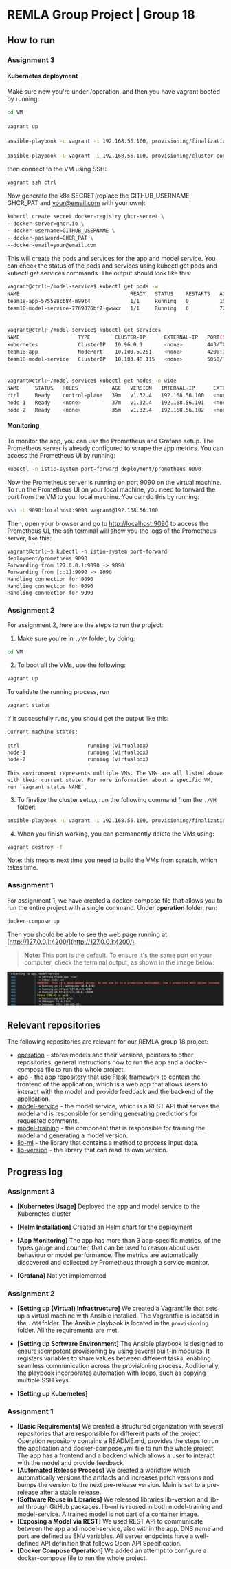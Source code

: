 REMLA Group Project | Group 18
====

## How to run

### Assignment 3

#### Kubernetes deployment
Make sure now you're under /operation, and then you have vagrant booted by running:

```bash
cd VM

vagrant up

ansible-playbook -u vagrant -i 192.168.56.100, provisioning/finalization.yml

ansible-playbook -u vagrant -i 192.168.56.100, provisioning/cluster-configuration.yml
```
then connect to the VM using SSH:
```bash
vagrant ssh ctrl
```

Now generate the k8s SECRET(replace the GITHUB_USERNAME, GHCR_PAT and your@email.com with your own):

```bash
kubectl create secret docker-registry ghcr-secret \
--docker-server=ghcr.io \
--docker-username=GITHUB_USERNAME \
--docker-password=GHCR_PAT \
--docker-email=your@email.com
```

This will create the pods and services for the app and model service. You can check the status of the pods and services using kubectl get pods and kubectl get services commands. The output should look like this:

```bash
vagrant@ctrl:~/model-service$ kubectl get pods -w
NAME                                    READY   STATUS    RESTARTS   AGE
team18-app-575598cb84-m99t4             1/1     Running   0          15m
team18-model-service-7789876bf7-gwwxz   1/1     Running   0          72s


vagrant@ctrl:~/model-service$ kubectl get services
NAME                   TYPE        CLUSTER-IP      EXTERNAL-IP   PORT(S)          AGE
kubernetes             ClusterIP   10.96.0.1       <none>        443/TCP          39m
team18-app             NodePort    10.100.5.251    <none>        4200:30001/TCP   26m
team18-model-service   ClusterIP   10.103.48.115   <none>        5050/TCP         26m


vagrant@ctrl:~/model-service$ kubectl get nodes -o wide
NAME     STATUS   ROLES           AGE   VERSION   INTERNAL-IP      EXTERNAL-IP   OS-IMAGE             KERNEL-VERSION     CONTAINER-RUNTIME
ctrl     Ready    control-plane   39m   v1.32.4   192.168.56.100   <none>        Ubuntu 24.04.2 LTS   6.8.0-53-generic   containerd://1.7.24
node-1   Ready    <none>          37m   v1.32.4   192.168.56.101   <none>        Ubuntu 24.04.2 LTS   6.8.0-53-generic   containerd://1.7.24
node-2   Ready    <none>          35m   v1.32.4   192.168.56.102   <none>        Ubuntu 24.04.2 LTS   6.8.0-53-generic   containerd://1.7.24
```

#### Monitoring
To monitor the app, you can use the Prometheus and Grafana setup. The Prometheus server is already configured to scrape the app metrics. You can access the Prometheus UI by running:

```bash
kubectl -n istio-system port-forward deployment/prometheus 9090
```
Now the Prometheus server is running on port 9090 on the virtual machine. To run the Prometheus UI on your local machine, you need to forward the port from the VM to your local machine. You can do this by running:

```bash
ssh -L 9090:localhost:9090 vagrant@192.168.56.100
```

Then, open your browser and go to [http://localhost:9090](http://localhost:9090) to access the Prometheus UI, the ssh terminal will show you the logs of the Prometheus server, like this:

```
vagrant@ctrl:~$ kubectl -n istio-system port-forward deployment/prometheus 9090
Forwarding from 127.0.0.1:9090 -> 9090
Forwarding from [::1]:9090 -> 9090
Handling connection for 9090
Handling connection for 9090
Handling connection for 9090
```

### Assignment 2
For assignment 2, here are the steps to run the project:

1. Make sure you're in `./VM` folder, by doing:

```bash
cd VM
```

2. To boot all the VMs, use the following:

```bash
vagrant up
```

To validate the running process, run

```bash
vagrant status
```
If it successfully runs, you should get the output like this:

```
Current machine states:

ctrl                      running (virtualbox)
node-1                    running (virtualbox)
node-2                    running (virtualbox)

This environment represents multiple VMs. The VMs are all listed above with their current state. For more information about a specific VM, run `vagrant status NAME`.

```
3. To finalize the cluster setup, run the following command from the `./VM` folder:
```bash
ansible-playbook -u vagrant -i 192.168.56.100, provisioning/finalization.yml
```

4. When you finish working, you can permanently delete the VMs using:
```bash
vagrant destroy -f
```
Note: this means next time you need to build the VMs from scratch, which takes time.

### Assignment 1
For assignment 1, we have created a docker-compose file that allows you to run the entire project with a single command.
Under **operation** folder, run:
```bash
docker-compose up
```

Then you should be able to see the web page running at [http://127.0.0.1:4200/](http://127.0.0.1:4200/).

> **Note:** This port is the default. To ensure it's the same port on your computer, check the terminal output, as shown in the image below:

![Docker Port Output](Assets/docker_port.png)


## Relevant repositories

The following repositories are relevant for our REMLA group 18 project:

- [operation](https://github.com/remla25-team18/operation) - stores models and their versions, pointers to other repositories, general instructions how to run the app and a docker-compose file to run the whole project.
- [app](https://github.com/remla25-team18/app) - the app repository that use Flask framework to contain the frontend of the application, which is a web app that allows users to interact with the model and provide feedback and the backend of the application.
- [model-service](https://github.com/remla25-team18/model-service) - the model service, which is a REST API that serves the model and is responsible for sending generating predictions for requested comments.
- [model-training](https://github.com/remla25-team18/model-training) - the component that is responsible for training the model and generating a model version.
- [lib-ml](https://github.com/remla2) - the library that contains a method to process input data.
- [lib-version](https://github.com/remla25-team18/lib-version) - the library that can read its own version.

## Progress log

### Assignment 3

- **[Kubernetes Usage]** Deployed the app and model service to the Kubernetes cluster

- **[Helm Installation]** Created an Helm chart for the deployment

- **[App Monitoring]** The app has more than 3 app-specific metrics, of the types gauge and counter, that can be used to reason about user behaviour or model performance. The metrics are automatically discovered and collected by Prometheus through a service monitor. 

- **[Grafana]** Not yet implemented

### Assignment 2

- **[Setting up (Virtual) Infrastructure]** We created a Vagrantfile that sets up a virtual machine with Ansible installed. The Vagrantfile is located in the `./VM` folder. The Ansible playbook is located in the `provisioning` folder. All the requirements are met.

- **[Setting up Software Environment]** The Ansible playbook is designed to ensure idempotent provisioning by using several built-in modules. It registers variables to share values between different tasks, enabling seamless communication across the provisioning process. Additionally, the playbook incorporates automation with loops, such as copying multiple SSH keys. 

- **[Setting up Kubernetes]** 

### Assignment 1
- **[Basic Requirements]** We created a structured organization with several repositories that are responsible for different parts of the project. Operation repository contains a README.md, provides the steps to run the application and docker-compose.yml file to run the whole project. The app has a frontend and a backend which allows a user to interact with the model and provide feedback.
- **[Automated Release Process]** We created a workflow which automatically versions the artifacts and increases patch versions and bumps the version to the next pre-release version. Main is set to a pre-release after a stable release.
- **[Software Reuse in Libraries]** We released libraries lib-version and lib-ml through GitHub packages. lib-ml is reused in both model-training and model-service. A trained model is not part of a container image. 
- **[Exposing a Model via REST]** We used REST API to communicate between the app and model-service, also within the app. DNS name and port are defined as ENV variables. All server endpoints have a well-defined API definition that follows Open API Specification. 
- **[Docker Compose Operation]** We added an attempt to configure a docker-compose file to run the whole project.